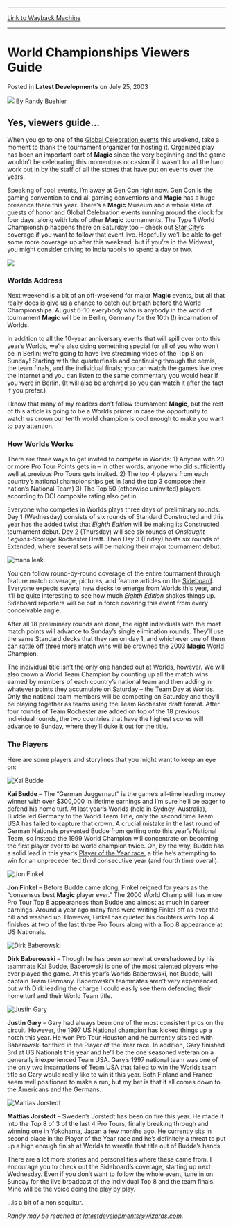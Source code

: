 
---
[Link to Wayback Machine](https://web.archive.org/web/20220117173249/https://magic.wizards.com/en/articles/archive/latest-developments/world-championships-viewers-guide-2003-07-25-0)

[_metadata_:author]:- "Randy Buehler"
[_metadata_:description]:- "Yes, viewers guide... When you go to one of the Global Celebration events this weekend, take a moment to thank the tournament organizer for hosting it. Organized play has been an important part of Magic since the very beginning and the game wouldn’t be celebrating this momentous occasion if it wasn’t for all the hard work put in by the staff of all the stores that have put on"
[_metadata_:generator]:- "Drupal 7 (http://drupal.org)"
[_metadata_:node]:- "621636"
[_metadata_:publish_date]:- "2003-07-25"
[_metadata_:source]:- "div-main-content"
[_metadata_:title]:- "World Championships Viewers Guide"
[_metadata_:wayback_capture_timestamp]:- "2022-01-17 17:32:49"
[_metadata_:wayback_raw_url]:- "https://web.archive.org/web/20220117173249id_/https://magic.wizards.com/en/articles/archive/latest-developments/world-championships-viewers-guide-2003-07-25-0"
[_metadata_:wayback_url]:- "https://magic.wizards.com/en/articles/archive/latest-developments/world-championships-viewers-guide-2003-07-25-0"
---


World Championships Viewers Guide
=================================



 Posted in **Latest Developments**
 on July 25, 2003 






![](https://media.magic.wizards.com/styles/auth_small/public/images/person/Headshot%209-2014_3.jpg)
By Randy Buehler












Yes, viewers guide...
---------------------


When you go to one of the [Global Celebration events](http://archive.wizards.com/default.asp?x=mtgcom/resource/10aStores) this weekend, take a moment to thank the tournament organizer for hosting it. Organized play has been an important part of **Magic** since the very beginning and the game wouldn’t be celebrating this momentous occasion if it wasn’t for all the hard work put in by the staff of all the stores that have put on events over the years.


Speaking of cool events, I’m away at [Gen Con](http://www.gencon.com/) right now. Gen Con is the gaming convention to end all gaming conventions and **Magic** has a huge presence there this year. There’s a **Magic** Museum and a whole slate of guests of honor and Global Celebration events running around the clock for four days, along with lots of other **Magic** tournaments. The Type 1 World Championship happens there on Saturday too – check out [Star City](http://www.gencon.com/)’s coverage if you want to follow that event live. Hopefully we’ll be able to get some more coverage up after this weekend, but if you’re in the Midwest, you might consider driving to Indianapolis to spend a day or two.


[![](https://media.wizards.com/legacy/global/images/mtgcom_daily_rb81_pic1_en.jpg)](/en/articles/archive/event-coverage/feature-player-year-2007-%E2%80%95-%E6%96%8E%E8%97%A4-%E5%8F%8B%E6%99%B4%E6%9D%B1%E4%BA%AC-2007-12-06)


### Worlds Address


Next weekend is a bit of an off-weekend for major **Magic** events, but all that really does is give us a chance to catch out breath before the World Championships. August 6-10 everybody who is anybody in the world of tournament **Magic** will be in Berlin, Germany for the 10th (!) incarnation of Worlds.


In addition to all the 10-year anniversary events that will spill over onto this year’s Worlds, we’re also doing something special for all of you who won’t be in Berlin: we’re going to have live streaming video of the Top 8 on Sunday! Starting with the quarterfinals and continuing through the semis, the team finals, and the individual finals; you can watch the games live over the Internet and you can listen to the same commentary you would hear if you were in Berlin. (It will also be archived so you can watch it after the fact if you prefer.)


I know that many of my readers don’t follow tournament **Magic**, but the rest of this article is going to be a Worlds primer in case the opportunity to watch us crown our tenth world champion is cool enough to make you want to pay attention.


### How Worlds Works


There are three ways to get invited to compete in Worlds: 1) Anyone with 20 or more Pro Tour Points gets in – in other words, anyone who did sufficiently well at previous Pro Tours gets invited. 2) The top 4 players from each country’s national championships get in (and the top 3 compose their nation’s National Team) 3) The Top 50 (otherwise uninvited) players according to DCI composite rating also get in.


Everyone who competes in Worlds plays three days of preliminary rounds. Day 1 (Wednesday) consists of six rounds of Standard Constructed and this year has the added twist that *Eighth Edition* will be making its Constructed tournament debut. Day 2 (Thursday) will see six rounds of *Onslaught-Legions-Scourge* Rochester Draft. Then Day 3 (Friday) hosts six rounds of Extended, where several sets will be making their major tournament debut.



![mana leak](http://gatherer.wizards.com/Handlers/Image.ashx?type=card&name=Mana+Leak)

You can follow round-by-round coverage of the entire tournament through feature match coverage, pictures, and feature articles on the [Sideboard](/en/articles/archive/event-coverage/3rd4th-place-playoff-rob-nadebaum-vs-daniel-clifton-2015-07-22). Everyone expects several new decks to emerge from Worlds this year, and it’ll be quite interesting to see how much *Eighth Edition* shakes things up. Sideboard reporters will be out in force covering this event from every conceivable angle.


After all 18 preliminary rounds are done, the eight individuals with the most match points will advance to Sunday’s single elimination rounds. They’ll use the same Standard decks that they ran on day 1, and whichever one of them can rattle off three more match wins will be crowned the 2003 **Magic** World Champion.


The individual title isn’t the only one handed out at Worlds, however. We will also crown a World Team Champion by counting up all the match wins earned by members of each country’s national team and then adding in whatever points they accumulate on Saturday – the Team Day at Worlds. Only the national team members will be competing on Saturday and they’ll be playing together as teams using the Team Rochester draft format. After four rounds of Team Rochester are added on top of the 18 previous individual rounds, the two countries that have the highest scores will advance to Sunday, where they’ll duke it out for the title.


### The Players


Here are some players and storylines that you might want to keep an eye on:




![Kai Budde](https://media.magic.wizards.com/image_legacy_migration/magic/images/mtgcom/articles/worldsbudde.jpg)

**Kai Budde** – The “German Juggernaut” is the game’s all-time leading money winner with over $300,000 in lifetime earnings and I’m sure he’ll be eager to defend his home turf. At last year’s Worlds (held in Sydney, Australia), Budde led Germany to the World Team Title, only the second time Team USA has failed to capture that crown. A crucial mistake in the last round of German Nationals prevented Budde from getting onto this year’s National Team, so instead the 1999 World Champion will concentrate on becoming the first player ever to be world champion twice. Oh, by the way, Budde has a solid lead in this year’s [Player of the Year race](http://archive.wizards.com/default.asp?x=protour/standings/poy), a title he’s attempting to win for an unprecedented third consecutive year (and fourth time overall).






![Jon Finkel](https://media.magic.wizards.com/image_legacy_migration/magic/images/mtgcom/articles/worldsfinkel.jpg)

**Jon Finkel** – Before Budde came along, Finkel reigned for years as the “consensus best **Magic** player ever.” The 2000 World Champ still has more Pro Tour Top 8 appearances than Budde and almost as much in career earnings. Around a year ago many fans were writing Finkel off as over the hill and washed up. However, Finkel has quieted his doubters with Top 4 finishes at two of the last three Pro Tours along with a Top 8 appearance at US Nationals.






![Dirk Baberowski](https://media.magic.wizards.com/image_legacy_migration/magic/images/mtgcom/articles/worldsbaberowski.jpg)

**Dirk Baberowski** – Though he has been somewhat overshadowed by his teammate Kai Budde, Baberowski is one of the most talented players who ever played the game. At this year’s Worlds Baberowski, not Budde, will captain Team Germany. Baberowski’s teammates aren’t very experienced, but with Dirk leading the charge I could easily see them defending their home turf and their World Team title.






![Justin Gary](https://media.magic.wizards.com/image_legacy_migration/magic/images/mtgcom/articles/worldsgary.jpg)

**Justin Gary** – Gary had always been one of the most consistent pros on the circuit. However, the 1997 US National champion has kicked things up a notch this year. He won Pro Tour Houston and he currently sits tied with Baberowski for third in the Player of the Year race. In addition, Gary finished 3rd at US Nationals this year and he’ll be the one seasoned veteran on a generally inexperienced Team USA. Gary’s 1997 national team was one of the only two incarnations of Team USA that failed to win the Worlds team title so Gary would really like to win it this year. Both Finland and France seem well positioned to make a run, but my bet is that it all comes down to the Americans and the Germans.






![Mattias Jorstedt](https://media.magic.wizards.com/image_legacy_migration/magic/images/mtgcom/articles/worldsjorstedt.jpg)

**Mattias Jorstedt** – Sweden’s Jorstedt has been on fire this year. He made it into the Top 8 of 3 of the last 4 Pro Tours, finally breaking through and winning one in Yokohama, Japan a few months ago. He currently sits in second place in the Player of the Year race and he’s definitely a threat to put up a high enough finish at Worlds to wrestle that title out of Budde’s hands.




There are a lot more stories and personalities where these came from. I encourage you to check out the Sideboard’s coverage, starting up next Wednesday. Even if you don’t want to follow the whole event, tune in on Sunday for the live broadcast of the individual Top 8 and the team finals. Mine will be the voice doing the play by play.


…is a bit of a non sequitur.


  
*Randy may be reached at latestdevelopments@wizards.com.*





